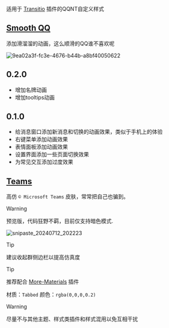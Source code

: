 适用于 [Transitio](https://github.com/PRO-2684/transitio) 插件的QQNT自定义样式

## [Smooth QQ](https://github.com/MapleRecall/Transitio-user-css/blob/main/smooth.css)

添加滑溜溜的动画，这么顺滑的QQ谁不喜欢呢

![9ea02a3f-fc3e-4676-b44b-a8bf40050622](https://github.com/MapleRecall/Transitio-user-css/assets/18360825/8a9ee4ff-c381-4423-993d-9d40bac6208e)

0.2.0
---
* 增加名牌动画
* 增加tooltips动画

0.1.0
---
* 给消息窗口添加新消息和切换的动画效果，类似于手机上的体验
* 右键菜单添加动画效果
* 表情面板添加动画效果
* 设置界面添加一些页面切换效果
* 为常见交互添加过度效果

## [Teams](https://github.com/MapleRecall/Transitio-user-css/blob/main/Teams.css)

高仿 `© Microsoft Teams` 皮肤，常常把自己也骗到。

> [!WARNING]
> 预览版，代码狂野不羁，目前仅支持暗色模式.

![snipaste_20240712_202223](https://github.com/user-attachments/assets/0d226b3d-9c21-402d-8794-3c6c0222baf7)

> [!TIP]
> 建议收起群侧边栏以提高仿真度

> [!TIP]
> 推荐配合 [More-Materials](https://github.com/mo-jinran/More-Materials) 插件
> 
> 材质：`Tabbed`  颜色：`rgba(0,0,0,0.2)`

> [!WARNING]
> 尽量不与其他主题、样式类插件和样式混用以免互相干扰 


